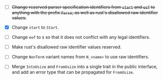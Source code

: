 
- [ ] ~~Change reserved parser specification identifiers from `start` and `eof` to
anything with the prefix `Parse`, as well as rust's disallowed raw identifier values.~~

- [x] Change `start` to `Start`.

- [ ] Change `eof` to `$` so that it does not conflict with any legal identifiers.

- [ ] Make rust's disallowed raw identifier values reserved.

- [ ] Change `NonTerm` variant names from `N_<name>` to use raw identifiers.

- [ ] Merge `IntoUsize` and `FromUsize` into a single trait in the public interface, and
add an error type that can be propagated for `FromUsize`.
